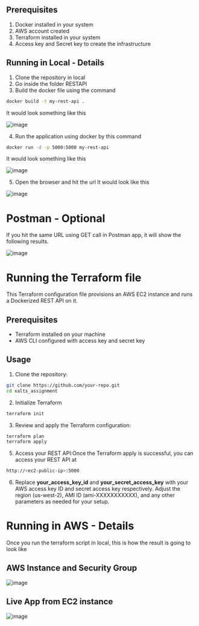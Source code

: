 ## Prerequisites

1) Docker installed in your system
2) AWS account created
3) Terraform installed in your system
4) Access key and Secret key to create the infrastructure

## Running in Local - Details

1) Clone the repository in local
2) Go inside the folder RESTAPI
3) Build the docker file using the command
```bash
docker build -t my-rest-api .
```
It would look something like this

![image](https://github.com/maeydhaw/xalts_assignment/assets/88104259/9f251ad7-2644-4cb9-a228-46e1aafeab65)

4)  Run the application using docker by this command
```bash
docker run -d -p 5000:5000 my-rest-api
```
It would look something like this

![image](https://github.com/maeydhaw/xalts_assignment/assets/88104259/45cf9853-87c1-4ae1-adee-2cde8d45d6a0)

5) Open the browser and hit the url
   It would look like this

![image](https://github.com/maeydhaw/xalts_assignment/assets/88104259/8be3eb9c-9c71-4d40-8024-90ad9d273b5b)

# Postman - Optional

If you hit the same URL using GET call in Postman app, it will show the following results.

![image](https://github.com/maeydhaw/xalts_assignment/assets/88104259/b87cf441-41ef-422e-b49d-53a26d4b1aa8)

# Running the Terraform file

This Terraform configuration file provisions an AWS EC2 instance and runs a Dockerized REST API on it.

## Prerequisites

- Terraform installed on your machine
- AWS CLI configured with access key and secret key

## Usage

1. Clone the repository:

```bash
git clone https://github.com/your-repo.git
cd xalts_assignment
```
2. Initialize Terraform
```bash
terraform init
```
3. Review and apply the Terraform configuration:
```bash
terraform plan
terraform apply
```
5. Access your REST API:Once the Terraform apply is successful, you can access your REST API at
```bash
http://<ec2-public-ip>:5000
```
6. Replace **your_access_key_id** and **your_secret_access_key** with your AWS access key ID and secret access key respectively. Adjust the region (us-west-2), AMI ID (ami-XXXXXXXXXXX), and any other parameters as needed for your setup.

# Running in AWS - Details

Once you run the terraform script in local, this is how the result is going to look like

## AWS Instance and Security Group

![image](https://github.com/maeydhaw/xalts_assignment/assets/88104259/42c4d41e-79e3-4f80-8e7c-97041bbbf4b3)

## Live App from EC2 instance

![image](https://github.com/maeydhaw/xalts_assignment/assets/88104259/b4a0aeec-3a6c-472f-a24e-73efe4352611)

